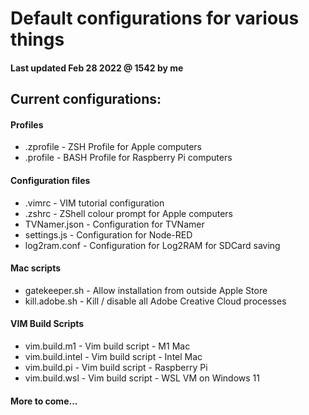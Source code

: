 # Default configurations for various things

#### Last updated Feb 28 2022 @ 1542 by me

## Current configurations:

#### Profiles                   
* .zprofile                     - ZSH Profile for Apple computers
* .profile                      - BASH Profile for Raspberry Pi computers

#### Configuration files        
* .vimrc                        - VIM tutorial configuration
* .zshrc                        - ZShell colour prompt for Apple computers
* TVNamer.json                  - Configuration for TVNamer
* settings.js                   - Configuration for Node-RED 
* log2ram.conf                  - Configuration for Log2RAM for SDCard saving

#### Mac scripts                
* gatekeeper.sh                 - Allow installation from outside Apple Store
* kill.adobe.sh                 - Kill / disable all Adobe Creative Cloud processes
 
#### VIM Build Scripts          
* vim.build.m1                  - Vim build script - M1 Mac
* vim.build.intel               - Vim build script - Intel Mac
* vim.build.pi                  - Vim build script - Raspberry Pi
* vim.build.wsl			- Vim build script - WSL VM on Windows 11
 
#### More to come...

